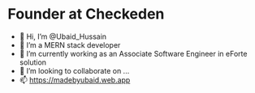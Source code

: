 <!-- <a href="https://app.daily.dev/ubaidhussain">
  <img src="https://api.daily.dev/devcards/8090131720814849bebe46dafdd80092.png?r=5jh" width="400" alt="Ubaid Hussain's Dev Card"/>
</a>
--->

# Founder at Checkeden

- 👋 Hi, I’m @Ubaid_Hussain
- 👀 I’m a MERN stack developer
- 🌱 I’m currently working as an Associate Software Engineer in eForte solution
- 💞️ I’m looking to collaborate on ...
- 📫 https://madebyubaid.web.app

<!---
Ubaidi5/Ubaidi5 is a ✨ special ✨ repository because its `README.md` (this file) appears on your GitHub profile.
You can click the Preview link to take a look at your changes.
--->

